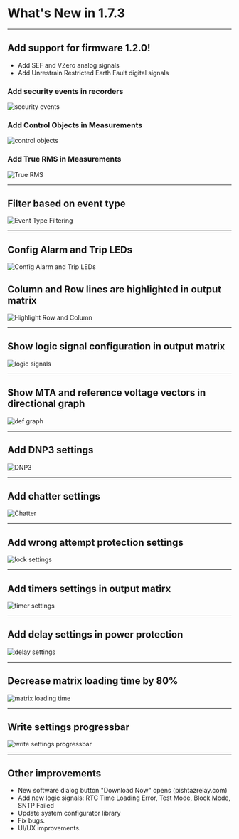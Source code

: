 # What's New in 1.7.3

---

## Add support for firmware 1.2.0!

- Add SEF and VZero analog signals
- Add Unrestrain Restricted Earth Fault digital signals

### Add security events in recorders
![security events](../../images/release-notes/v1.7.3/security-events.jpg)

### Add Control Objects in Measurements
![control objects](../../images/release-notes/v1.7.3/control-objects.jpg)

### Add True RMS in Measurements
![True RMS](../../images/release-notes/v1.7.3/true-rms.jpg)

---

## Filter based on event type 
![Event Type Filtering](../../images/release-notes/v1.7.3/event-type-filter.png)

---

## Config Alarm and Trip LEDs 
![Config Alarm and Trip LEDs](../../images/release-notes/v1.7.3/alarm-tirp-leds.png)

## Column and Row lines are highlighted in output matrix 
![Highlight Row and Column](../../images/release-notes/v1.7.3/highlight-row-column.png)

---

## Show logic signal configuration in output matrix 
![logic signals](../../images/release-notes/v1.7.3/logic-matrix.png)

---

## Show MTA and reference voltage vectors in directional graph
![def graph](../../images/release-notes/v1.7.3/def-graph.png)

---

## Add DNP3 settings
![DNP3](../../images/release-notes/v1.7.3/dnp3.png)

---

## Add chatter settings
![Chatter](../../images/release-notes/v1.7.3/chatter.png)

---

## Add wrong attempt protection settings 
![lock settings](../../images/release-notes/v1.7.3/password-settings.png)

---

## Add timers settings in output matirx 
![timer settings](../../images/release-notes/v1.7.3/timer-settings.png)

---

## Add delay settings in power protection  
![delay settings](../../images/release-notes/v1.7.3/delay-settings.png)

---

## Decrease matrix loading time by 80%  
![matrix loading time](../../images/release-notes/v1.7.3/matrix-loading-time.png)

---

## Write settings progressbar
![write settings progressbar](../../images/release-notes/v1.7.3/write-settings-progress.jpg)

---

## Other improvements
- New software dialog button "Download Now" opens (pishtazrelay.com)
- Add new logic signals: RTC Time Loading Error, Test Mode, Block Mode, SNTP Failed
- Update system configurator library
- Fix bugs.
- UI/UX improvements.